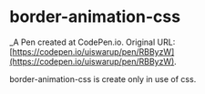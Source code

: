 # border-animation-css
 _A Pen created at CodePen.io. Original URL: [https://codepen.io/uiswarup/pen/RBByzW](https://codepen.io/uiswarup/pen/RBByzW).

 border-animation-css is create only in use of css.
